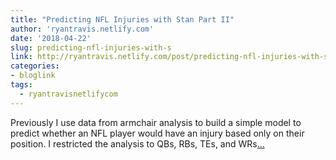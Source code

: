 ```yaml
---
title: "Predicting NFL Injuries with Stan Part II"
author: 'ryantravis.netlify.com'
date: '2018-04-22'
slug: predicting-nfl-injuries-with-s
link: http://ryantravis.netlify.com/post/predicting-nfl-injuries-with-stan-part-ii/
categories:
- bloglink
tags:
  - ryantravisnetlifycom
---
```


Previously I use data from armchair analysis to build a simple model to predict whether an NFL player would have an injury based only on their position. I restricted the analysis to QBs, RBs, TEs, and WRs[... <i class="fas fa-external-link-alt"></i>](http://ryantravis.netlify.com/post/predicting-nfl-injuries-with-stan-part-ii/)


